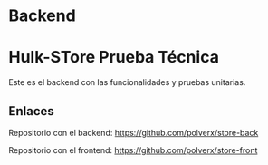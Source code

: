 # Backend
# Hulk-STore Prueba Técnica

Este es el backend con las funcionalidades y pruebas unitarias.

## Enlaces

Repositorio con el backend: https://github.com/polverx/store-back

Repositorio con el frontend: https://github.com/polverx/store-front
